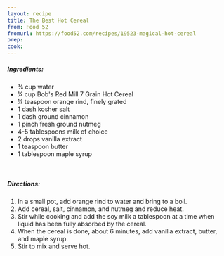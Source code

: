 ```yaml
---
layout: recipe
title: The Best Hot Cereal
from: Food 52
fromurl: https://food52.com/recipes/19523-magical-hot-cereal
prep: 
cook: 
---
```


##### Ingredients:

* ¾ cup water 
* ¼ cup Bob's Red Mill 7 Grain Hot Cereal 
* ¼ teaspoon orange rind, finely grated 
* 1 dash kosher salt 
* 1 dash ground cinnamon 
* 1 pinch fresh ground nutmeg 
* 4-5 tablespoons milk of choice
* 2 drops vanilla extract 
* 1 teaspoon butter 
* 1 tablespoon maple syrup 

<br>

##### Directions:

1. In a small pot, add orange rind to water and bring to a boil.
2. Add cereal, salt, cinnamon, and nutmeg and reduce heat. 
3. Stir while cooking and add the soy milk a tablespoon at a time when liquid has been fully absorbed by the cereal.
4. When the cereal is done, about 6 minutes, add vanilla extract, butter, and maple syrup. 
5. Stir to mix and serve hot.

